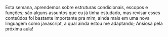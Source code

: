 Esta semana, aprendemos sobre estruturas condicionais, escopos e funções; são alguns assuntos que eu já tinha estudado, mas revisar esses conteúdos foi bastante importante pra mim, ainda mais em uma nova linguagem como javascript, a qual ainda estou me adaptando; Ansiosa pela próxima aula!